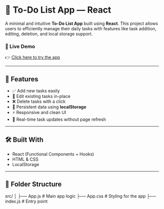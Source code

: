 # 📝 To-Do List App — React

A minimal and intuitive **To-Do List App** built using **React**. This project allows users to efficiently manage their daily tasks with features like task addition, editing, deletion, and local storage support.

### 🚀 Live Demo

👉 [Click here to try the app](https://to-do-list-react-beige-five.vercel.app/)

---

## 🔧 Features

- ✅ Add new tasks easily  
- 📝 Edit existing tasks in-place  
- ❌ Delete tasks with a click  
- 💾 Persistent data using **localStorage**  
- ⚡ Responsive and clean UI  
- 🔄 Real-time task updates without page refresh  

---

## 🛠️ Built With

- React (Functional Components + Hooks)  
- HTML & CSS  
- LocalStorage  

---

## 📁 Folder Structure

src/
│
├── App.js # Main app logic
├── App.css # Styling for the app
├── index.js # Entry point
